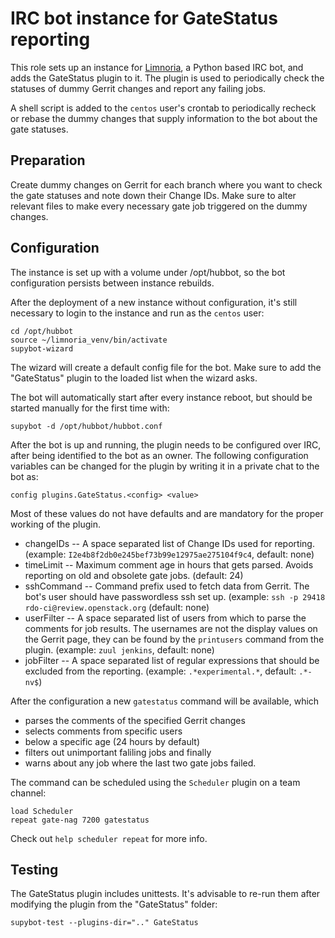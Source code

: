 IRC bot instance for GateStatus reporting
=========================================

This role sets up an instance for
[Limnoria](https://github.com/ProgVal/Limnoria), a Python based IRC bot, and
adds the GateStatus plugin to it. The plugin is used to periodically check the
statuses of dummy Gerrit changes and report any failing jobs.

A shell script is added to the `centos` user's crontab to periodically recheck
or rebase the dummy changes that supply information to the bot about the gate
statuses.

Preparation
-----------

Create dummy changes on Gerrit for each branch where you want to check the gate
statuses and note down their Change IDs. Make sure to alter relevant files to make
every necessary gate job triggered on the dummy changes.

Configuration
-------------

The instance is set up with a volume under /opt/hubbot, so the bot
configuration persists between instance rebuilds.

After the deployment of a new instance without configuration, it's still
necessary to login to the instance and run as the `centos` user:

    cd /opt/hubbot
    source ~/limnoria_venv/bin/activate
    supybot-wizard

The wizard will create a default config file for the bot. Make sure to add the
"GateStatus" plugin to the loaded list when the wizard asks.

The bot will automatically start after every instance reboot, but should be
started manually for the first time with:

    supybot -d /opt/hubbot/hubbot.conf

After the bot is up and running, the plugin needs to be configured over IRC,
after being identified to the bot as an owner. The following configuration
variables can be changed for the plugin by writing it in a private chat to the
bot as:

    config plugins.GateStatus.<config> <value>

Most of these values do not have defaults and are mandatory for the proper
working of the plugin.

* changeIDs -- A space separated list of Change IDs used for reporting.
  (example: `I2e4b8f2db0e245bef73b99e12975ae275104f9c4`, default: none)
* timeLimit -- Maximum comment age in hours that gets parsed. Avoids reporting
  on old and obsolete gate jobs. (default: 24)
* sshCommand -- Command prefix used to fetch data from Gerrit. The bot's user
  should have passwordless ssh set up. (example:
  `ssh -p 29418 rdo-ci@review.openstack.org` (default: none)
* userFilter -- A space separated list of users from which to parse the
  comments for job results. The usernames are not the display values on the
  Gerrit page, they can be found by the `printusers` command from the plugin.
  (example: `zuul jenkins`, default: none)
* jobFilter -- A space separated list of regular expressions that should be
  excluded from the reporting. (example: `.*experimental.*`, default: `.*-nv$`)

After the configuration a new `gatestatus` command will be available, which

* parses the comments of the specified Gerrit changes
* selects comments from specific users
* below a specific age (24 hours by default)
* filters out unimportant faliling jobs and finally
* warns about any job where the last two gate jobs failed.

The command can be scheduled using the `Scheduler` plugin on a team channel:

    load Scheduler
    repeat gate-nag 7200 gatestatus

Check out `help scheduler repeat` for more info.

Testing
-------

The GateStatus plugin includes unittests. It's advisable to re-run them after
modifying the plugin from the "GateStatus" folder:

    supybot-test --plugins-dir=".." GateStatus

